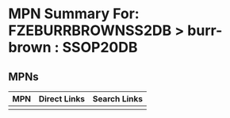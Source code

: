 



# MPN Summary For: FZEBURRBROWNSS2DB > burr-brown : SSOP20DB

## MPNs
  

|MPN|Direct Links|Search Links|
| :--- | :--- | :--- |
||||
